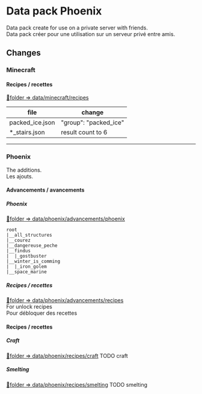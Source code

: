 # Data pack Phoenix
Data pack create for use on a private server with friends.  
Data pack créer pour une utilisation sur un serveur privé entre amis.

## Changes

### Minecraft
#### Recipes / recettes
[:open_file_folder:folder => data/minecraft/recipes](data/minecraft/recipes)  

| file | change |
|--|--|
|packed_ice.json | "group": "packed_ice"|
|*_stairs.json | result count to 6|

---
### Phoenix
The additions.   
Les ajouts.   
#### Advancements / avancements
##### Phoenix
[:open_file_folder:folder => data/phoenix/advancements/phoenix](data/phoenix/advancements/phoenix)
```
root
|__all_structures
|__courez
|__dangereuse_peche
|__findus
|  |_gostbuster
|__winter_is_comming
|  |_iron_golem
|__space_marine
```

##### Recipes / recettes
[:open_file_folder:folder => data/phoenix/advancements/recipes](data/phoenix/advancements/recipes)  
For unlock recipes   
Pour débloquer des recettes   

#### Recipes / recettes
##### Craft
[:open_file_folder:folder => data/phoenix/recipes/craft](data/phoenix/recipes/craft)
TODO craft

##### Smelting
[:open_file_folder:folder => data/phoenix/recipes/smelting](data/phoenix/recipes/smelting)
TODO smelting
